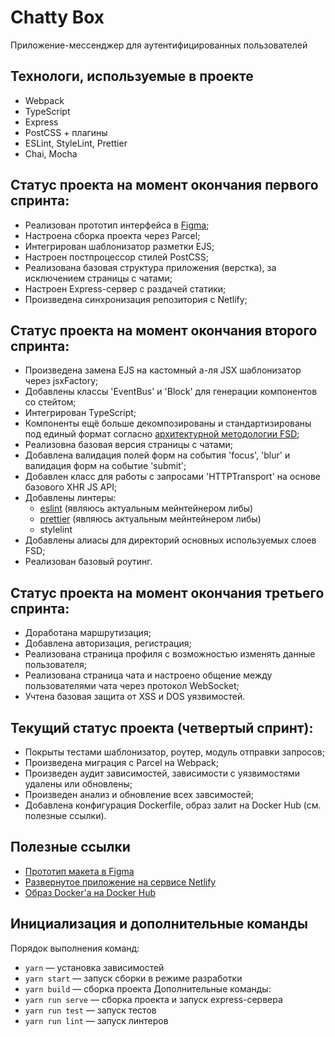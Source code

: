 # Chatty Box
Приложение-мессенджер для аутентифицированных пользователей

## Технологи, используемые в проекте
- Webpack
- TypeScript
- Express
- PostCSS + плагины
- ESLint, StyleLint, Prettier
- Chai, Mocha

## Статус проекта на момент окончания первого спринта:
- Реализован прототип интерфейса в [Figma](https://www.figma.com/file/X6gpLBwpIw0qiFh7bs9p4K/Messenger-UI-Kit?node-id=0%3A1&t=QekbQWmKP3BYQ8MO-1);
- Настроена сборка проекта через Parcel;
- Интегрирован шаблонизатор разметки EJS;
- Настроен постпроцессор стилей PostCSS;
- Реализована базовая структура приложения (верстка), за исключением страницы с чатами;
- Настроен Express-сервер с раздачей статики;
- Произведена синхронизация репозитория с Netlify;

## Статус проекта на момент окончания второго спринта:
- Произведена замена EJS на кастомный а-ля JSX шаблонизатор через jsxFactory;
- Добавлены классы 'EventBus' и 'Block' для генерации компонентов со стейтом;
- Интегрирован TypeScript;
- Компоненты ещё больше декомпозированы и стандартизированы под единый формат согласно [архитектурной методологии FSD](https://feature-sliced.design/ru/);
- Реализовна базовая версия страницы с чатами;
- Добавлена валидация полей форм на события 'focus', 'blur' и валидация форм на событие 'submit';
- Добавлен класс для работы с запросами 'HTTPTransport' на основе базового XHR JS API;
- Добавлены линтеры:
  - [eslint](https://www.npmjs.com/package/@atlascommunity/eslint-config) (являюсь актуальным мейнтейнером либы)
  - [prettier](https://www.npmjs.com/package/@atlascommunity/prettier-config) (являюсь актуальным мейнтейнером либы)
  - stylelint
- Добавлены алиасы для директорий основных используемых слоев FSD;
- Реализован базовый роутинг.

## Статус проекта на момент окончания третьего спринта:
- Доработана маршрутизация;
- Добавлена авторизация, регистрация;
- Реализована страница профиля с возможностью изменять данные пользователя;
- Реализована страница чата и настроено общение между пользователями чата через протокол WebSocket;
- Учтена базовая защита от XSS и DOS уязвимостей.

## Текущий статус проекта (четвертый спринт):
- Покрыты тестами шаблонизатор, роутер, модуль отправки запросов;
- Произведена миграция с Parcel на Webpack;
- Произведен аудит зависимостей, зависимости с уязвимостями удалены или обновлены;
- Произведен анализ и обновление всех завсимостей;
- Добавлена конфигурация Dockerfile, образ залит на Docker Hub (см. полезные ссылки).

## Полезные ссылки
- [Прототип макета в Figma](https://www.figma.com/file/X6gpLBwpIw0qiFh7bs9p4K/Messenger-UI-Kit?node-id=0%3A1&t=QekbQWmKP3BYQ8MO-1)
- [Развернутое приложение на сервисе Netlify](https://chatty-box.netlify.app/)
- [Образ Docker'а на Docker Hub](https://hub.docker.com/r/aleksanderlamkov/aleksanderlamkov-chat)

## Инициализация и дополнительные команды
Порядок выполнения команд:
- `yarn` — установка зависимостей
- `yarn start` — запуск сборки в режиме разработки 
- `yarn build` — сборка проекта
Дополнительные команды:
- `yarn run serve` — сборка проекта и запуск express-сервера
- `yarn run test` — запуск тестов
- `yarn run lint` — запуск линтеров
